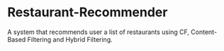 # Restaurant-Recommender
A system that recommends user a list of restaurants using CF, Content-Based Filtering and Hybrid Filtering.
